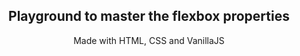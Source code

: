 <h2 align="center">Playground to master the flexbox properties</h2>
<p align="center">Made with HTML, CSS and VanillaJS</p>

